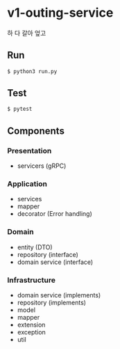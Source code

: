 # v1-outing-service
하 다 갈아 엎고 
## Run
```bash
$ python3 run.py
```
## Test
```bash
$ pytest
```
## Components
### Presentation
- servicers (gRPC)
### Application
- services
- mapper
- decorator (Error handling)
### Domain
- entity (DTO)
- repository (interface) 
- domain service (interface)

### Infrastructure
- domain service (implements)
- repository (implements)
- model
- mapper
- extension 
- exception
- util
